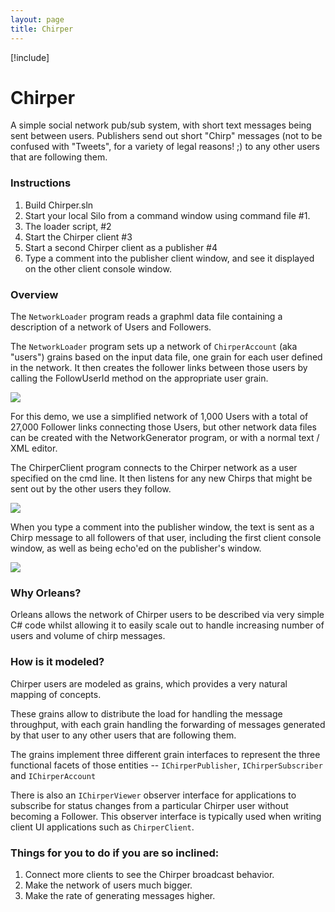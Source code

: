 ```yaml
---
layout: page
title: Chirper
---
```


[!include[](../../warning-banner.zh.md)]

# Chirper

A simple social network pub/sub system, with short text messages being sent between users. Publishers send out short "Chirp" messages (not to be confused with "Tweets", for a variety of legal reasons! ;) to any other users that are following them.

### Instructions
1. Build Chirper.sln
2. Start your local Silo from a command window using command file  #1.
3. The loader script, #2
4. Start the Chirper client #3
5. Start a second Chirper client as a publisher #4
6. Type a comment into the publisher client window, and see it displayed on the other client console window.

### Overview
The `NetworkLoader` program reads a graphml data file containing a description of a network of Users and Followers.

The `NetworkLoader` program sets up a network of  `ChirperAccount` (aka "users") grains based on the input data file, one grain for each user defined in the network. It then creates the follower links between those users by calling the FollowUserId method on the appropriate user grain.

![](Chirper-1-Loader-Screenshot.png)

For this demo, we use a simplified network of 1,000 Users with a total of 27,000 Follower links connecting those Users, but other network data files can be created with the NetworkGenerator program, or with a normal text / XML editor.

 The ChirperClient program connects to the Chirper network as a user specified on the cmd line. It then listens for any new Chirps that might be sent out by the other users they follow.

![](Chirper-2-Client-Screenshot.png)

When you type a comment into the publisher window, the text is sent as a Chirp message to all followers of that user, including the first client console window, as well as being echo'ed on the publisher's window.

![](Chirper-3-Publisher-Screenshot.png)

### Why Orleans?
Orleans allows the network of Chirper users to be described via very simple C# code whilst allowing it to easily scale out to handle increasing number of users and volume of chirp messages.

### How is it modeled?
Chirper users are modeled as grains, which provides a very natural mapping of concepts.

These grains allow to distribute the load for handling the message throughput, with each grain handling the forwarding of messages generated by that user to any other users that are following them.

The grains implement three different grain interfaces to represent the three functional facets of those entities -- `IChirperPublisher`, `IChirperSubscriber` and `IChirperAccount`

There is also an `IChirperViewer` observer interface for applications to subscribe for status changes from a particular Chirper user without becoming a Follower. This observer interface is typically used when writing client UI applications such as `ChirperClient`.

### Things for you to do if you are so inclined:

1. Connect more clients to see the Chirper broadcast behavior.
2. Make the network of users much bigger.
3. Make the rate of generating messages higher.
